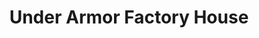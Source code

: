 ---
title: "Under Armor Factory House"
url: /williamsburg/under-armor-factory-house/
shop: Kleidung
---